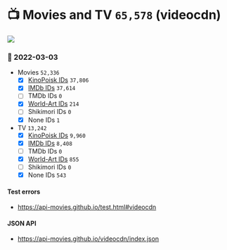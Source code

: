 # :tv: Movies and TV `65,578` (videocdn)

<a href="https://API-Movies.github.io"><img src="https://API-Movies.github.io/banner.png?cache"></a>

### :date: 2022-03-03
- Movies `52,336`
  - [x] <a href="https://API-Movies.github.io/videocdn/movie_kinopoisk_ids.json">KinoPoisk IDs</a> `37,806`
  - [x] <a href="https://API-Movies.github.io/videocdn/movie_imdb_ids.json">IMDb IDs</a> `37,614`
  - [ ] TMDb IDs `0`
  - [x] <a href="https://API-Movies.github.io/videocdn/movie_world_art_ids.json">World-Art IDs</a> `214`
  - [ ] Shikimori IDs `0`
  - [x] None IDs `1`
- TV `13,242`
  - [x] <a href="https://API-Movies.github.io/videocdn/tv_kinopoisk_ids.json">KinoPoisk IDs</a> `9,960`
  - [x] <a href="https://API-Movies.github.io/videocdn/tv_imdb_ids.json">IMDb IDs</a> `8,408`
  - [ ] TMDb IDs `0`
  - [x] <a href="https://API-Movies.github.io/videocdn/tv_world_art_ids.json">World-Art IDs</a> `855`
  - [ ] Shikimori IDs `0`
  - [x] None IDs `543`
#### Test errors
- <a href='https://api-movies.github.io/test.html#videocdn'>https://api-movies.github.io/test.html#videocdn</a>
#### JSON API
- <a href='https://api-movies.github.io/videocdn/index.json'>https://api-movies.github.io/videocdn/index.json</a>
